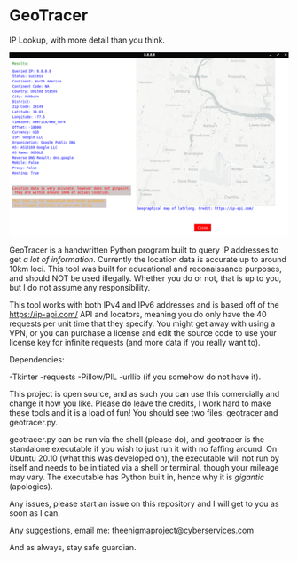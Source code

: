 # GeoTracer
IP Lookup, with more detail than you think.

![In Action](1.jpg)

GeoTracer is a handwritten Python program built to query IP addresses to get *a lot of information*. Currently the location data is accurate up to around 10km loci. This tool was built for educational and reconaissance purposes, and should NOT be used illegally. Whether you do or not, that is up to you, but I do not assume any responsibility.

This tool works with both IPv4 and IPv6 addresses and is based off of the https://ip-api.com/ API and locators, meaning you do only have the 40 requests per unit time that they specify. You might get away with using a VPN, or you can purchase a license and edit the source code to use your license key for infinite requests (and more data if you really want to).

Dependencies:

-Tkinter
-requests
-Pillow/PIL
-urllib (if you somehow do not have it).

This project is open source, and as such you can use this comercially and change it how you like. Please do leave the credits, I work hard to make these tools and it is a load of fun! You should see two files: geotracer and geotracer.py.

geotracer.py can be run via the shell (please do), and geotracer is the standalone executable if you wish to just run it with no faffing around. On Ubuntu 20.10 (what this was developed on), the executable will not run by itself and needs to be initiated via a shell or terminal, though your mileage may vary. The executable has Python built in, hence why it is *gigantic* (apologies). 

Any issues, please start an issue on this repository and I will get to you as soon as I can.

Any suggestions, email me: theenigmaproject@cyberservices.com

And as always, stay safe guardian.
